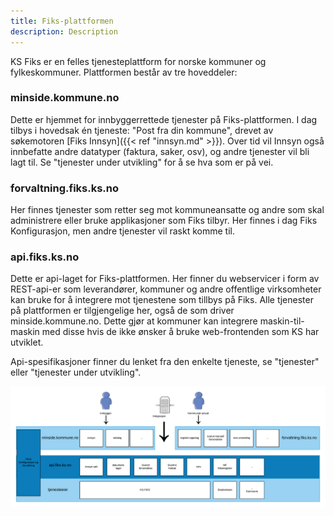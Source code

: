 ```yaml
---
title: Fiks-plattformen
description: Description
---
```


KS Fiks er en felles tjenesteplattform for norske kommuner og fylkeskommuner. Plattformen består av tre hoveddeler:

### minside.kommune.no
Dette er hjemmet for innbyggerrettede tjenester på Fiks-plattformen. I dag tilbys i hovedsak én tjeneste: "Post fra din kommune", drevet av søkemotoren [Fiks Innsyn]({{< ref "innsyn.md" >}}). Over tid vil Innsyn også innbefatte andre datatyper (faktura, saker, osv), og andre tjenester vil bli lagt til. Se "tjenester under utvikling" for å se hva som er på vei. 

### forvaltning.fiks.ks.no
Her finnes tjenester som retter seg mot kommuneansatte og andre som skal administrere eller bruke applikasjoner som Fiks tilbyr. Her finnes i dag Fiks Konfigurasjon, men andre tjenester vil raskt komme til.

### api.fiks.ks.no
Dette er api-laget for Fiks-plattformen. Her finner du webservicer i form av REST-api-er som leverandører, kommuner og andre offentlige virksomheter kan bruke for å integrere mot tjenestene som tillbys på Fiks. Alle tjenester på plattformen er tilgjengelige her, også de som driver minside.kommune.no. Dette gjør at kommuner kan integrere maskin-til-maskin med disse hvis de ikke ønsker å bruke web-frontenden som KS har utviklet.

Api-spesifikasjoner finner du lenket fra den enkelte tjeneste, se "tjenester" eller "tjenester under utvikling".


![fiks oversikt](images/fiks_diagram.png "Fiks oversikt")



